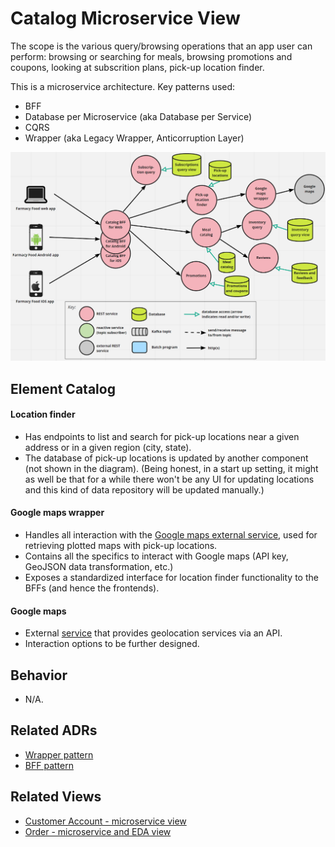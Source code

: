 # Catalog Microservice View 
The scope is the various query/browsing operations that an app user can perform: browsing or searching for meals,
browsing promotions and coupons, looking at subscrition plans, pick-up location finder. 
 
This is a microservice architecture. Key patterns used:
- BFF
- Database per Microservice (aka Database per Service)
- CQRS 
- Wrapper (aka Legacy Wrapper, Anticorruption Layer)

![Catalog runtime view](../images/catalog-runtime-view-primary.png?raw=true)

## Element Catalog 

#### Location finder
- Has endpoints to list and search for pick-up locations near a given address or in a given region (city, state).
- The database of pick-up locations is updated by another component (not shown in the diagram). (Being honest, in a 
start up setting, it might as well be that for a while there won't be any UI for updating locations and this kind of 
data repository will be updated manually.)

#### Google maps wrapper
- Handles all interaction with the [Google maps external service](https://developers.google.com/maps/solutions/store-locator), 
used for retrieving plotted maps with pick-up locations.
- Contains all the specifics to interact with Google maps (API key, GeoJSON data transformation, etc.)
- Exposes a standardized interface for location finder functionality to the BFFs (and hence the frontends).  

#### Google maps
- External [service](https://developers.google.com/maps/solutions/store-locator) that provides geolocation services via an API. 
- Interaction options to be further designed. 

## Behavior
- N/A.
 
## Related ADRs 
- [Wrapper pattern](../ADRs/ADR003-wrapper-pattern.md)
- [BFF pattern](../ADRs/ADR002-bff-pattern.md)

## Related Views
- [Customer Account - microservice view](user-account-mgmt-runtime-view.md)
- [Order - microservice and EDA view](order-runtime-view.md)
 
